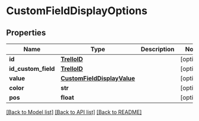 # CustomFieldDisplayOptions

## Properties
Name | Type | Description | Notes
------------ | ------------- | ------------- | -------------
**id** | [**TrelloID**](TrelloID.md) |  | [optional] 
**id_custom_field** | [**TrelloID**](TrelloID.md) |  | [optional] 
**value** | [**CustomFieldDisplayValue**](CustomFieldDisplayValue.md) |  | [optional] 
**color** | **str** |  | [optional] 
**pos** | **float** |  | [optional] 

[[Back to Model list]](../README.md#documentation-for-models) [[Back to API list]](../README.md#documentation-for-api-endpoints) [[Back to README]](../README.md)

